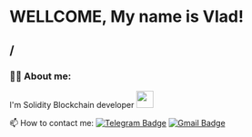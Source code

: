 
# WELLCOME, My name is Vlad!
/
---

### :man_technologist: About me:

I'm Solidity Blockchain developer <img src="https://media.giphy.com/media/WUlplcMpOCEmTGBtBW/giphy.gif" width="30px">

:mailbox: How to contact me: [![Telegram Badge](https://img.shields.io/badge/-vlad_mb-blue?style=flat&logo=Telegram&logoColor=white)](https://t.me/vlad_mb) [![Gmail Badge](https://img.shields.io/badge/-Gmail-red?style=flat&logo=Gmail&logoColor=white)](mailto:vlalmajep@gmail.com)
